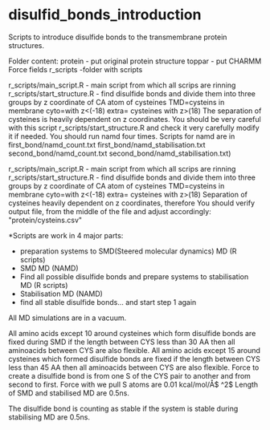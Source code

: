 # disulfid_bonds_introduction
Scripts to introduce disulfide bonds to the transmembrane protein structures.

Folder content:
protein - put original protein structure
toppar - put CHARMM Force fields
r_scripts -folder with scripts

r_scripts/main_script.R - main script from which all scrips are rinning
r_scripts/start_structure.R - find disulfide bonds and divide them into three groups by z coordinate of CA atom of cysteines
TMD=cysteins in membrane
cyto=with z<(-18)
extra= cysteines with z>(18)
The separation of cysteines is heavily dependent on z coordinates. You should be very careful with this script r_scripts/start_structure.R and check it very carefully modify it if needed.
You should run namd four times. Scripts for namd are in
first_bond/namd_count.txt
first_bond/namd_stabilisation.txt
second_bond/namd_count.txt
second_bond/namd_stabilisation.txt)
 
r_scripts/main_script.R - main script from which all scrips are rinning
r_scripts/start_structure.R - find disulfide bonds and divide them into three groups by z coordinate of CA atom of cysteines TMD=cysteins in membrane cyto=with z<(-18) extra= cysteines with z>(18) Separation of cysteines heavily dependent on z coordinates, therefore You should verify output file, from the middle of the file and adjust accordingly: "protein/cysteins.csv"
 
*Scripts are work in 4 major parts:
+ preparation systems to SMD(Steered molecular dynamics) MD (R scripts)
+ SMD MD (NAMD)
+ Find all possible disulfide bonds and prepare systems to stabilisation MD (R scripts)
+ Stabilisation MD (NAMD)
+ find all stable disulfide bonds... and start step 1 again
 
 
All MD simulations are in a vacuum.
 
All amino acids except 10 around cysteines which form disulfide bonds are fixed during SMD if the length between CYS less than 30 AA then all aminoacids between CYS are also flexible. All amino acids except 15 around cysteines which formed disulfide bonds are fixed if the length between CYS less than 45 AA then all aminoacids between CYS are also flexible. Force to create a disulfide bond is from one S of the CYS pair to another and from second to first. Force with we pull S atoms are 0.01 kcal/mol/Å$ ^2$
Length of SMD and stabilised MD are 0.5ns.
 
The disulfide bond is counting as stable if the system is stable during stabilising MD are 0.5ns.